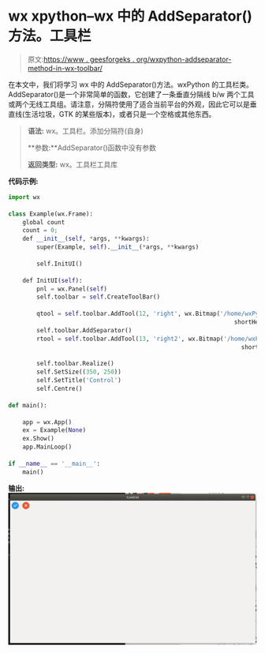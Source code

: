 # wx xpython–wx 中的 AddSeparator()方法。工具栏

> 原文:[https://www . geesforgeks . org/wxpython-addseparator-method-in-wx-toolbar/](https://www.geeksforgeeks.org/wxpython-addseparator-method-in-wx-toolbar/)

在本文中，我们将学习 wx 中的 AddSeparator()方法。wxPython 的工具栏类。AddSeparator()是一个非常简单的函数，它创建了一条垂直分隔线 b/w 两个工具或两个无线工具组。请注意，分隔符使用了适合当前平台的外观，因此它可以是垂直线(生活垃圾，GTK 的某些版本)，或者只是一个空格或其他东西。

> **语法:** wx。工具栏。添加分隔符(自身)
> 
> **参数:**AddSeparator()函数中没有参数
> 
> **返回类型:** wx。工具栏工具库

**代码示例:**

```py
import wx

class Example(wx.Frame):
    global count
    count = 0;
    def __init__(self, *args, **kwargs):
        super(Example, self).__init__(*args, **kwargs)

        self.InitUI()

    def InitUI(self):
        pnl = wx.Panel(self)
        self.toolbar = self.CreateToolBar()

        qtool = self.toolbar.AddTool(12, 'right', wx.Bitmap('/home/wxPython/right.png'),
                                                                shortHelp ="Radio Tool")
        self.toolbar.AddSeparator()
        rtool = self.toolbar.AddTool(13, 'right2', wx.Bitmap('/home/wxPython/wrong.png'),
                                                                  shortHelp ="Radio Tool")

        self.toolbar.Realize()
        self.SetSize((350, 250))
        self.SetTitle('Control')
        self.Centre()

def main():

    app = wx.App()
    ex = Example(None)
    ex.Show()
    app.MainLoop()

if __name__ == '__main__':
    main()
```

**输出:**
![](img/c3eaa4a14f6f2c51272170f9d4ef0959.png)